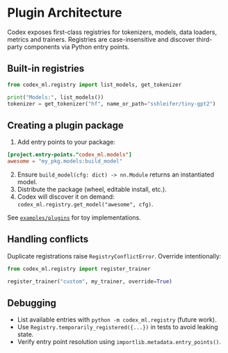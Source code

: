 # Plugin Architecture

Codex exposes first-class registries for tokenizers, models, data loaders,
metrics and trainers.  Registries are case-insensitive and discover third-party
components via Python entry points.

## Built-in registries

```python
from codex_ml.registry import list_models, get_tokenizer

print("Models:", list_models())
tokenizer = get_tokenizer("hf", name_or_path="sshleifer/tiny-gpt2")
```
## Creating a plugin package

1. Add entry points to your package:

```toml
[project.entry-points."codex_ml.models"]
awesome = "my_pkg.models:build_model"
```
2. Ensure `build_model(cfg: dict) -> nn.Module` returns an instantiated model.
3. Distribute the package (wheel, editable install, etc.).
4. Codex will discover it on demand: `codex_ml.registry.get_model("awesome", cfg)`.

See [`examples/plugins`](../../examples/plugins/) for toy implementations.

## Handling conflicts

Duplicate registrations raise `RegistryConflictError`.  Override intentionally:

```python
from codex_ml.registry import register_trainer

register_trainer("custom", my_trainer, override=True)
```
## Debugging

* List available entries with `python -m codex_ml.registry` (future work).
* Use `Registry.temporarily_registered({...})` in tests to avoid leaking state.
* Verify entry point resolution using `importlib.metadata.entry_points()`.
